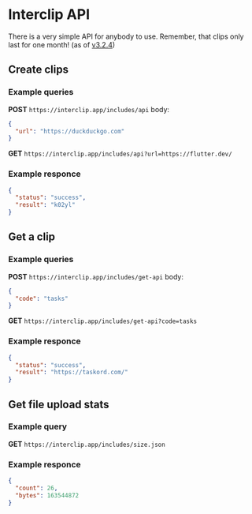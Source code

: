# Interclip API

There is a very simple API for anybody to use. Remember, that clips only last for one month! (as of [v3.2.4](https://github.com/aperta-principium/Interclip/releases/tag/v3.2.4))
## Create clips
### Example queries
**POST**
`https://interclip.app/includes/api`
body:
```json
{
  "url": "https://duckduckgo.com"
}
```
**GET**
`https://interclip.app/includes/api?url=https://flutter.dev/`

### Example responce
```json
{
  "status": "success",
  "result": "k02yl"
}
```

## Get a clip
### Example queries
**POST**
`https://interclip.app/includes/get-api`
body:
```json
{
  "code": "tasks"
}
```
**GET**
`https://interclip.app/includes/get-api?code=tasks`

### Example responce
```json
{
  "status": "success",
  "result": "https://taskord.com/"
}
```


## Get file upload stats
### Example query
**GET**
`https://interclip.app/includes/size.json`

### Example responce
```json
{
  "count": 26,
  "bytes": 163544872
}
```
